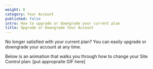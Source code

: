 ```yaml
---
weight: 0
category: Your Account
published: false
intro: How to upgrade or downgrade your current plan
title: Upgrade or Downgrade Your Account
---
```

No longer satisfied with your current plan? You can easily upgrade or downgrade your account at any time.

Below is an animation that walks you through how to change your Site Control plan:
[put appropraite GIF here]
